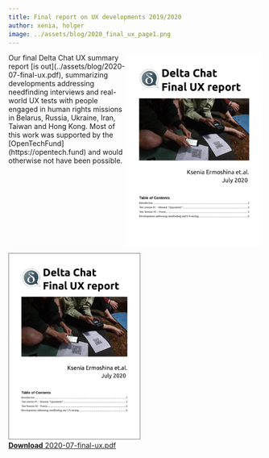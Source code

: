 ```yaml
---
title: Final report on UX developments 2019/2020
author: xenia, holger
image: ../assets/blog/2020_final_ux_page1.png
---
```


<img src="../assets/blog/2020_final_ux_page1.png" width="270" style="float:right; margin-bottom:1em;" />
Our final Delta Chat UX summary report [is out](../assets/blog/2020-07-final-ux.pdf),
summarizing developments addressing needfinding interviews and real-world UX tests 
with people engaged in human rights missions in Belarus, 
Russia, Ukraine, Iran, Taiwan and Hong Kong. Most of this work was supported 
by the [OpenTechFund](https://opentech.fund) and would otherwise not have been
possible. 

<a href="../assets/blog/DC_final_ux_july_2020.pdf">
    <img src="../assets/blog/2020_final_ux_page1.png"
         width="260" style="border-width: 1px; border-color: grey; border-style: solid;"/><br>
    <b>Download</b> 2020-07-final-ux.pdf
</a>
